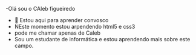 -Olá sou o CAleb figueiredo 
- 👀 Estou aqui para aprender convosco
- NEste momento estou arpendendo html5 e css3
- pode me chamar apenas de Caleb
- Sou um estudante de informática e estou aprendendo mais sobre este campo.
